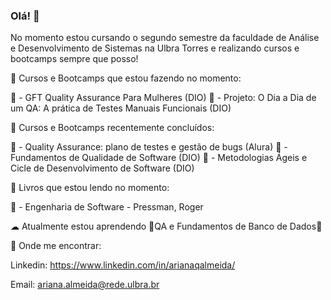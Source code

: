 ### Olá! 🐇

No momento estou cursando o segundo semestre da faculdade de Análise e Desenvolvimento de Sistemas na Ulbra Torres e realizando cursos e bootcamps sempre que posso!

🍰 Cursos e Bootcamps que estou fazendo no momento:

🌸 - GFT Quality Assurance Para Mulheres (DIO)
🌸 - Projeto: O Dia a Dia de um QA: A prática de Testes Manuais Funcionais (DIO)

🍰 Cursos e Bootcamps recentemente concluídos:

🌸 - Quality Assurance: plano de testes e gestão de bugs (Alura)
🌸 - Fundamentos de Qualidade de Software (DIO)
🌸 - Metodologias Ágeis e Cicle de Desenvolvimento de Software (DIO)


🍰 Livros que estou lendo no momento:

🌸 - Engenharia de Software - Pressman, Roger

☁ Atualmente estou aprendendo 🍓QA e Fundamentos de Banco de Dados🍓



💌 Onde me encontrar:

Linkedin: https://www.linkedin.com/in/arianaqalmeida/

Email: ariana.almeida@rede.ulbra.br
